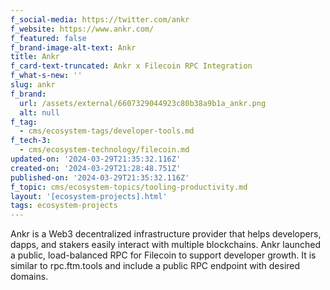 ```yaml
---
f_social-media: https://twitter.com/ankr
f_website: https://www.ankr.com/
f_featured: false
f_brand-image-alt-text: Ankr
title: Ankr
f_card-text-truncated: Ankr x Filecoin RPC Integration
f_what-s-new: ''
slug: ankr
f_brand:
  url: /assets/external/6607329044923c80b38a9b1a_ankr.png
  alt: null
f_tag:
  - cms/ecosystem-tags/developer-tools.md
f_tech-3:
  - cms/ecosystem-technology/filecoin.md
updated-on: '2024-03-29T21:35:32.116Z'
created-on: '2024-03-29T21:28:48.751Z'
published-on: '2024-03-29T21:35:32.116Z'
f_topic: cms/ecosystem-topics/tooling-productivity.md
layout: '[ecosystem-projects].html'
tags: ecosystem-projects
---
```


Ankr is a Web3 decentralized infrastructure provider that helps developers, dapps, and stakers easily interact with multiple blockchains. Ankr launched a public, load-balanced RPC for Filecoin to support developer growth. It is similar to rpc.ftm.tools and include a public RPC endpoint with desired domains.
